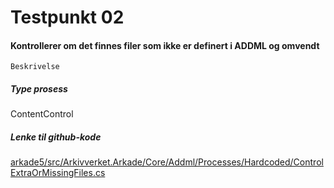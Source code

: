# Testpunkt 02
#### Kontrollerer om det finnes filer som ikke er definert i ADDML og omvendt

```
Beskrivelse
```

##### Type prosess
ContentControl

##### Lenke til github-kode
[arkade5/src/Arkivverket.Arkade/Core/Addml/Processes/Hardcoded/ControlExtraOrMissingFiles.cs](https://github.com/arkivverket/arkade5/blob/master/src/Arkivverket.Arkade/Core/Addml/Processes/Hardcoded/ControlExtraOrMissingFiles.cs)